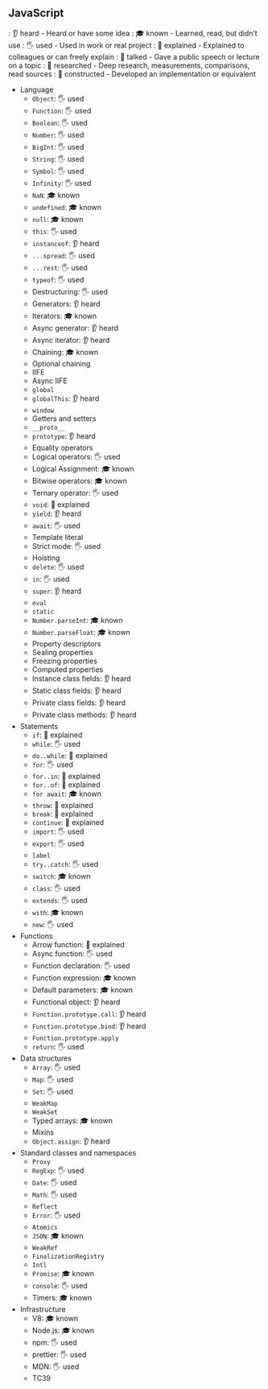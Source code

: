 ## JavaScript

: 👂 heard - Heard or have some idea
: 🎓 known - Learned, read, but didn’t use
: 🖐️ used - Used in work or real project
: 🙋 explained - Explained to colleagues or can freely explain
: 📢 talked - Gave a public speech or lecture on a topic
: 🔬 researched - Deep research, measurements, comparisons, read sources
: 🚀 constructed - Developed an implementation or equivalent

- Language
  - `Object`: 🖐️ used
  - `Function`: 🖐️ used
  - `Boolean`: 🖐️ used
  - `Number`: 🖐️ used
  - `BigInt`: 🖐️ used
  - `String`: 🖐️ used
  - `Symbol`: 🖐️ used
  - `Infinity`: 🖐️ used
  - `NaN`: 🎓 known
  - `undefined`: 🎓 known
  - `null`: 🎓 known
  - `this`: 🖐️ used
  - `instanceof`: 👂 heard
  - `...spread`: 🖐️ used
  - `...rest`: 🖐️ used
  - `typeof`: 🖐️ used
  - Destructuring: 🖐️ used
  - Generators: 👂 heard
  - Iterators: 🎓 known
  - Async generator: 👂 heard
  - Async iterator: 👂 heard
  - Chaining: 🎓 known
  - Optional chaining
  - IIFE
  - Async IIFE
  - `global`
  - `globalThis`: 👂 heard
  - `window`
  - Getters and setters
  - `__proto__`
  - `prototype`: 👂 heard
  - Equality operators
  - Logical operators: 🖐️ used
  - Logical Assignment: 🎓 known
  - Bitwise operators: 🎓 known
  - Ternary operator: 🖐️ used
  - `void`: 🙋 explained
  - `yield`: 👂 heard
  - `await`: 🖐️ used
  - Template literal
  - Strict mode: 🖐️ used
  - Hoisting
  - `delete`: 🖐️ used
  - `in`: 🖐️ used
  - `super`: 👂 heard
  - `eval`
  - `static`
  - `Number.parseInt`: 🎓 known
  - `Number.parseFloat`: 🎓 known
  - Property descriptors
  - Sealing properties
  - Freezing properties
  - Computed properties
  - Instance class fields: 👂 heard
  - Static class fields: 👂 heard
  - Private class fields: 👂 heard
  - Private class methods: 👂 heard
- Statements
  - `if`: 🙋 explained
  - `while`: 🖐️ used
  - `do..while`: 🙋 explained
  - `for`: 🖐️ used
  - `for..in`: 🙋 explained
  - `for..of`: 🙋 explained
  - `for await`: 🎓 known
  - `throw`: 🙋 explained
  - `break`: 🙋 explained
  - `continue`: 🙋 explained
  - `import`: 🖐️ used
  - `export`: 🖐️ used
  - `label`
  - `try..catch`: 🖐️ used
  - `switch`: 🎓 known
  - `class`: 🖐️ used
  - `extends`: 🖐️ used
  - `with`: 🎓 known
  - `new`: 🖐️ used
- Functions
  - Arrow function: 🙋 explained
  - Async function: 🖐️ used
  - Function declaration: 🖐️ used
  - Function expression: 🎓 known
  - Default parameters: 🎓 known
  - Functional object: 👂 heard
  - `Function.prototype.call`: 👂 heard
  - `Function.prototype.bind`: 👂 heard
  - `Function.prototype.apply`
  - `return`: 🖐️ used
- Data structures
  - `Array`: 🖐️ used
  - `Map`: 🖐️ used
  - `Set`: 🖐️ used
  - `WeakMap`
  - `WeakSet`
  - Typed arrays: 🎓 known
  - Mixins
  - `Object.assign`: 👂 heard
- Standard classes and namespaces
  - `Proxy`
  - `RegExp`: 🖐️ used
  - `Date`: 🖐️ used
  - `Math`: 🖐️ used
  - `Reflect`
  - `Error`: 🖐️ used
  - `Atomics`
  - `JSON`: 🎓 known
  - `WeakRef`
  - `FinalizationRegistry`
  - `Intl`
  - `Promise`: 🎓 known
  - `console`: 🖐️ used
  - Timers: 🎓 known
- Infrastructure
  - V8: 🎓 known
  - Node.js: 🎓 known
  - npm: 🖐️ used
  - prettier: 🖐️ used
  - MDN: 🖐️ used
  - TC39
